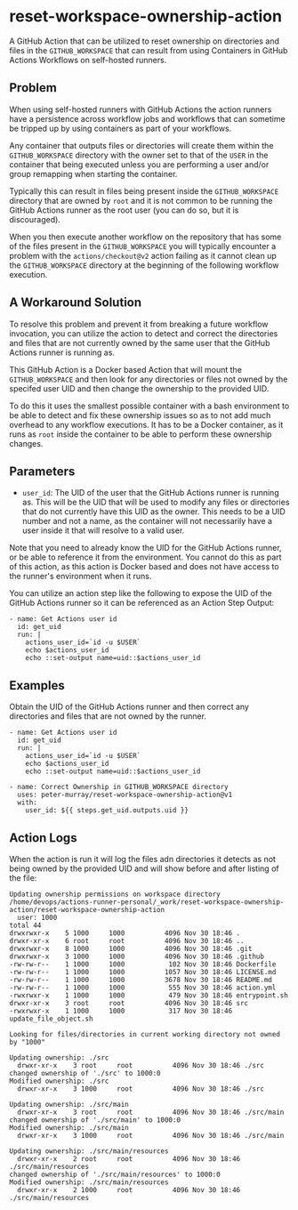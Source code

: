 # reset-workspace-ownership-action

A GitHub Action that can be utilized to reset ownership on directories and files in the `GITHUB_WORKSPACE` that can result from 
using Containers in GitHub Actions Workflows on self-hosted runners.


## Problem

When using self-hosted runners with GitHub Actions the action runners have a persistence across workflow jobs and workflows that
can sometime be tripped up by using containers as part of your workflows.

Any container that outputs files or directories will create them within the `GITHUB_WORKSPACE` directory with the owner set to that
of the `USER` in the container that being executed unless you are performing a user and/or group remapping when starting the container.

Typically this can result in files being present inside the `GITHUB_WORKSPACE` directory that are owned by `root` and it is not common to
be running the GitHub Actions runner as the root user (you can do so, but it is discouraged).

When you then execute another workflow on the repository that has some of the files present in the `GITHUB_WORKSPACE` you will typically encounter
a problem with the `actions/checkout@v2` action failing as it cannot clean up the `GITHUB_WORKSPACE` directory at the beginning of the following
workflow execution.


## A Workaround Solution

To resolve this problem and prevent it from breaking a future workflow invocation, you can utilize the action to detect and correct the directories 
and files that are not currently owned by the same user that the GitHub Actions runner is running as.

This GitHub Action is a Docker based Action that will mount the `GITHUB_WORKSPACE` and then look for any directories or files not owned by the specifed
user UID and then change the ownership to the provided UID.

To do this it uses the smallest possible container with a bash environment to be able to detect and fix these ownership issues so as to not add much overhead
to any workflow executions. It has to be a Docker container, as it runs as `root` inside the container to be able to perform these ownership changes.


## Parameters

* `user_id`: The UID of the user that the GitHub Actions runner is running as. This will be the UID that will be used to modify any files or directories
  that do not currently have this UID as the owner. This needs to be a UID number and not a name, as the container will not necessarily have a user inside it
  that will resolve to a valid user.

Note that you need to already know the UID for the GitHub Actions runner, or be able to reference it from the environment. You cannot do this as part of this 
action, as this action is Docker based and does not have access to the runner's environment when it runs.

You can utilize an action step like the following to expose the UID of the GitHub Actions runner so it can be referenced as an Action Step Output:

```
- name: Get Actions user id
  id: get_uid
  run: |
    actions_user_id=`id -u $USER`
    echo $actions_user_id
    echo ::set-output name=uid::$actions_user_id
```


## Examples

Obtain the UID of the GitHub Actions runner and then correct any directories and files that are not owned by the runner.

```
- name: Get Actions user id
  id: get_uid
  run: |
    actions_user_id=`id -u $USER`
    echo $actions_user_id
    echo ::set-output name=uid::$actions_user_id

- name: Correct Ownership in GITHUB_WORKSPACE directory
  uses: peter-murray/reset-workspace-ownership-action@v1
  with:
    user_id: ${{ steps.get_uid.outputs.uid }}
```

## Action Logs

When the action is run it will log the files adn directories it detects as not being owned by the provided UID and will show before and 
after listing of the file:

```
Updating ownership permissions on workspace directory /home/devops/actions-runner-personal/_work/reset-workspace-ownership-action/reset-workspace-ownership-action
  user: 1000
total 44
drwxrwxr-x    5 1000     1000          4096 Nov 30 18:46 .
drwxr-xr-x    6 root     root          4096 Nov 30 18:46 ..
drwxrwxr-x    8 1000     1000          4096 Nov 30 18:46 .git
drwxrwxr-x    3 1000     1000          4096 Nov 30 18:46 .github
-rw-rw-r--    1 1000     1000           102 Nov 30 18:46 Dockerfile
-rw-rw-r--    1 1000     1000          1057 Nov 30 18:46 LICENSE.md
-rw-rw-r--    1 1000     1000          3678 Nov 30 18:46 README.md
-rw-rw-r--    1 1000     1000           555 Nov 30 18:46 action.yml
-rwxrwxr-x    1 1000     1000           479 Nov 30 18:46 entrypoint.sh
drwxr-xr-x    3 root     root          4096 Nov 30 18:46 src
-rwxrwxr-x    1 1000     1000           317 Nov 30 18:46 update_file_object.sh

Looking for files/directories in current working directory not owned by "1000"

Updating ownership: ./src
  drwxr-xr-x    3 root     root          4096 Nov 30 18:46 ./src
changed ownership of './src' to 1000:0
Modified ownership: ./src
  drwxr-xr-x    3 1000     root          4096 Nov 30 18:46 ./src

Updating ownership: ./src/main
  drwxr-xr-x    3 root     root          4096 Nov 30 18:46 ./src/main
changed ownership of './src/main' to 1000:0
Modified ownership: ./src/main
  drwxr-xr-x    3 1000     root          4096 Nov 30 18:46 ./src/main

Updating ownership: ./src/main/resources
  drwxr-xr-x    2 root     root          4096 Nov 30 18:46 ./src/main/resources
changed ownership of './src/main/resources' to 1000:0
Modified ownership: ./src/main/resources
  drwxr-xr-x    2 1000     root          4096 Nov 30 18:46 ./src/main/resources
```
